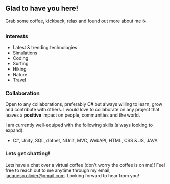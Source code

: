 ## Glad to have you here!

Grab some coffee, kickback, relax and found out more about me ☕.

### Interests

- Latest & trending technologies
- Simulations
- Coding
- Surfing
- Hiking
- Nature
- Travel

### Collaboration

Open to any collaborations, preferably C# but always willing to learn, grow and contribute with others.
I would love to collaborate on any project that leaves a **positive** impact on people, communities and the world. 

I am currently well-equiped with the following skills (always looking to expand):
- C#, Unity, SQL, dotnet, NUnit, MVC, WebAPI, HTML, CSS & JS, JAVA

### Lets get chatting!

Lets have a chat over a virtual coffee (don't worry the coffee is on me)!
Feel free to reach out to me anytime through my email, jacqueso.olivier@gmail.com. Looking forward to hear from you!
